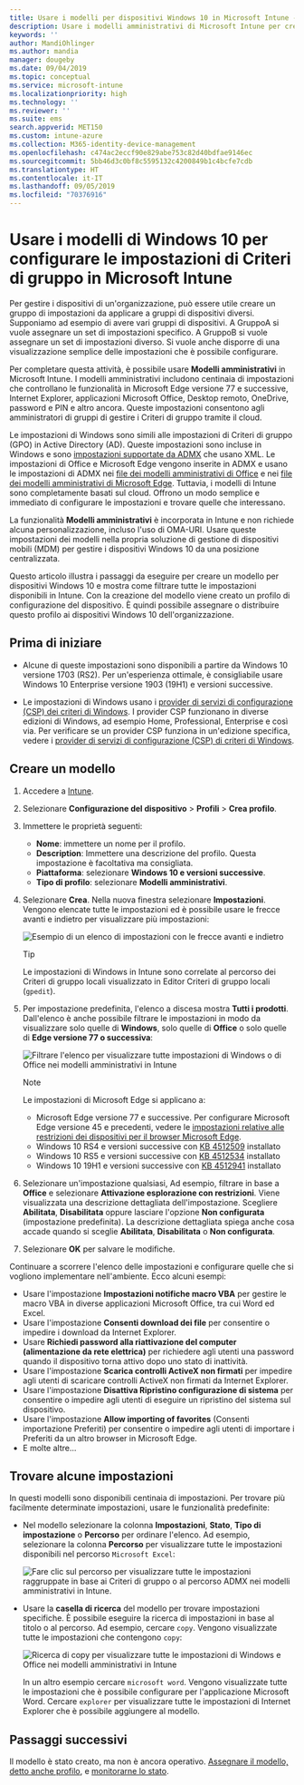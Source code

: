 ```yaml
---
title: Usare i modelli per dispositivi Windows 10 in Microsoft Intune - Azure | Microsoft Docs
description: Usare i modelli amministrativi di Microsoft Intune per creare gruppi di impostazioni per dispositivi Windows 10. Usare queste impostazioni in un profilo di configurazione del dispositivo per controllare le applicazioni di Office, Microsoft Edge, proteggere le funzionalità di Internet Explorer, controllare l'accesso a OneDrive, usare le funzionalità di desktop remoto, abilitare la riproduzione automatica, impostare le opzioni di risparmio energia, usare la stampa HTTP, usare opzioni di accesso diverse e controllare le dimensioni del registro eventi.
keywords: ''
author: MandiOhlinger
ms.author: mandia
manager: dougeby
ms.date: 09/04/2019
ms.topic: conceptual
ms.service: microsoft-intune
ms.localizationpriority: high
ms.technology: ''
ms.reviewer: ''
ms.suite: ems
search.appverid: MET150
ms.custom: intune-azure
ms.collection: M365-identity-device-management
ms.openlocfilehash: c474ac2eccf90e829abe753c82d40bdfae9146ec
ms.sourcegitcommit: 5bb46d3c0bf8c5595132c4200849b1c4bcfe7cdb
ms.translationtype: HT
ms.contentlocale: it-IT
ms.lasthandoff: 09/05/2019
ms.locfileid: "70376916"
---
```

# <a name="use-windows-10-templates-to-configure-group-policy-settings-in-microsoft-intune"></a>Usare i modelli di Windows 10 per configurare le impostazioni di Criteri di gruppo in Microsoft Intune

Per gestire i dispositivi di un'organizzazione, può essere utile creare un gruppo di impostazioni da applicare a gruppi di dispositivi diversi. Supponiamo ad esempio di avere vari gruppi di dispositivi. A GruppoA si vuole assegnare un set di impostazioni specifico. A GruppoB si vuole assegnare un set di impostazioni diverso. Si vuole anche disporre di una visualizzazione semplice delle impostazioni che è possibile configurare.

Per completare questa attività, è possibile usare **Modelli amministrativi** in Microsoft Intune. I modelli amministrativi includono centinaia di impostazioni che controllano le funzionalità in Microsoft Edge versione 77 e successive, Internet Explorer, applicazioni Microsoft Office, Desktop remoto, OneDrive, password e PIN e altro ancora. Queste impostazioni consentono agli amministratori di gruppi di gestire i Criteri di gruppo tramite il cloud.

Le impostazioni di Windows sono simili alle impostazioni di Criteri di gruppo (GPO) in Active Directory (AD). Queste impostazioni sono incluse in Windows e sono [impostazioni supportate da ADMX](https://docs.microsoft.com/windows/client-management/mdm/understanding-admx-backed-policies) che usano XML. Le impostazioni di Office e Microsoft Edge vengono inserite in ADMX e usano le impostazioni di ADMX nei [file dei modelli amministrativi di Office](https://www.microsoft.com/download/details.aspx?id=49030) e nei [file dei modelli amministrativi di Microsoft Edge](https://www.microsoftedgeinsider.com/enterprise). Tuttavia, i modelli di Intune sono completamente basati sul cloud. Offrono un modo semplice e immediato di configurare le impostazioni e trovare quelle che interessano.

La funzionalità **Modelli amministrativi** è incorporata in Intune e non richiede alcuna personalizzazione, incluso l'uso di OMA-URI. Usare queste impostazioni dei modelli nella propria soluzione di gestione di dispositivi mobili (MDM) per gestire i dispositivi Windows 10 da una posizione centralizzata.

Questo articolo illustra i passaggi da eseguire per creare un modello per dispositivi Windows 10 e mostra come filtrare tutte le impostazioni disponibili in Intune. Con la creazione del modello viene creato un profilo di configurazione del dispositivo. È quindi possibile assegnare o distribuire questo profilo ai dispositivi Windows 10 dell'organizzazione.

## <a name="before-you-begin"></a>Prima di iniziare

- Alcune di queste impostazioni sono disponibili a partire da Windows 10 versione 1703 (RS2). Per un'esperienza ottimale, è consigliabile usare Windows 10 Enterprise versione 1903 (19H1) e versioni successive.

- Le impostazioni di Windows usano i [provider di servizi di configurazione (CSP) dei criteri di Windows](https://docs.microsoft.com/windows/client-management/mdm/policy-configuration-service-provider#admx-backed-policies). I provider CSP funzionano in diverse edizioni di Windows, ad esempio Home, Professional, Enterprise e così via. Per verificare se un provider CSP funziona in un'edizione specifica, vedere i [provider di servizi di configurazione (CSP) di criteri di Windows](https://docs.microsoft.com/windows/client-management/mdm/policy-configuration-service-provider#admx-backed-policies).

## <a name="create-a-template"></a>Creare un modello

1. Accedere a [Intune](https://go.microsoft.com/fwlink/?linkid=2090973).
2. Selezionare **Configurazione del dispositivo** > **Profili** > **Crea profilo**.
3. Immettere le proprietà seguenti:

    - **Nome**: immettere un nome per il profilo.
    - **Description**: Immettere una descrizione del profilo. Questa impostazione è facoltativa ma consigliata.
    - **Piattaforma**: selezionare **Windows 10 e versioni successive**.
    - **Tipo di profilo**: selezionare **Modelli amministrativi**.

4. Selezionare **Crea**. Nella nuova finestra selezionare **Impostazioni**. Vengono elencate tutte le impostazioni ed è possibile usare le frecce avanti e indietro per visualizzare più impostazioni:

    ![Esempio di un elenco di impostazioni con le frecce avanti e indietro](./media/administrative-templates-windows/administrative-templates-sample-settings-list.png)

    > [!TIP]
    > Le impostazioni di Windows in Intune sono correlate al percorso dei Criteri di gruppo locali visualizzato in Editor Criteri di gruppo locali (`gpedit`).

5. Per impostazione predefinita, l'elenco a discesa mostra **Tutti i prodotti**. Dall'elenco è anche possibile filtrare le impostazioni in modo da visualizzare solo quelle di **Windows**, solo quelle di **Office** o solo quelle di **Edge versione 77 o successiva**:

    ![Filtrare l'elenco per visualizzare tutte impostazioni di Windows o di Office nei modelli amministrativi in Intune](./media/administrative-templates-windows/administrative-templates-choose-windows-office-all-products.png)

    > [!NOTE]
    > Le impostazioni di Microsoft Edge si applicano a:
    >
    > - Microsoft Edge versione 77 e successive. Per configurare Microsoft Edge versione 45 e precedenti, vedere le [impostazioni relative alle restrizioni dei dispositivi per il browser Microsoft Edge](device-restrictions-windows-10.md#microsoft-edge-browser).
    > - Windows 10 RS4 e versioni successive con [KB 4512509](https://support.microsoft.com/kb/4512509) installato
    > - Windows 10 RS5 e versioni successive con [KB 4512534](https://support.microsoft.com/kb/4512534) installato
    > - Windows 10 19H1 e versioni successive con [KB 4512941](https://support.microsoft.com/kb/4512941) installato

6. Selezionare un'impostazione qualsiasi, Ad esempio, filtrare in base a **Office** e selezionare **Attivazione esplorazione con restrizioni**. Viene visualizzata una descrizione dettagliata dell'impostazione. Scegliere **Abilitata**, **Disabilitata** oppure lasciare l'opzione **Non configurata** (impostazione predefinita). La descrizione dettagliata spiega anche cosa accade quando si sceglie **Abilitata**, **Disabilitata** o **Non configurata**.
7. Selezionare **OK** per salvare le modifiche.

Continuare a scorrere l'elenco delle impostazioni e configurare quelle che si vogliono implementare nell'ambiente. Ecco alcuni esempi:

- Usare l'impostazione **Impostazioni notifiche macro VBA** per gestire le macro VBA in diverse applicazioni Microsoft Office, tra cui Word ed Excel.
- Usare l'impostazione **Consenti download dei file** per consentire o impedire i download da Internet Explorer.
- Usare **Richiedi password alla riattivazione del computer (alimentazione da rete elettrica)** per richiedere agli utenti una password quando il dispositivo torna attivo dopo uno stato di inattività.
- Usare l'impostazione **Scarica controlli ActiveX non firmati** per impedire agli utenti di scaricare controlli ActiveX non firmati da Internet Explorer.
- Usare l'impostazione **Disattiva Ripristino configurazione di sistema** per consentire o impedire agli utenti di eseguire un ripristino del sistema sul dispositivo.
- Usare l'impostazione **Allow importing of favorites** (Consenti importazione Preferiti) per consentire o impedire agli utenti di importare i Preferiti da un altro browser in Microsoft Edge.
- E molte altre...

## <a name="find-some-settings"></a>Trovare alcune impostazioni

In questi modelli sono disponibili centinaia di impostazioni. Per trovare più facilmente determinate impostazioni, usare le funzionalità predefinite:

- Nel modello selezionare la colonna **Impostazioni**, **Stato**, **Tipo di impostazione** o **Percorso** per ordinare l'elenco. Ad esempio, selezionare la colonna **Percorso** per visualizzare tutte le impostazioni disponibili nel percorso `Microsoft Excel`:

  ![Fare clic sul percorso per visualizzare tutte le impostazioni raggruppate in base ai Criteri di gruppo o al percorso ADMX nei modelli amministrativi in Intune.](./media/administrative-templates-windows/path-filter-shows-excel-options.png)

- Usare la **casella di ricerca** del modello per trovare impostazioni specifiche. È possibile eseguire la ricerca di impostazioni in base al titolo o al percorso. Ad esempio, cercare `copy`. Vengono visualizzate tutte le impostazioni che contengono `copy`:

  ![Ricerca di copy per visualizzare tutte le impostazioni di Windows e Office nei modelli amministrativi in Intune](./media/administrative-templates-windows/search-copy-settings.png) 

  In un altro esempio cercare `microsoft word`. Vengono visualizzate tutte le impostazioni che è possibile configurare per l'applicazione Microsoft Word. Cercare `explorer` per visualizzare tutte le impostazioni di Internet Explorer che è possibile aggiungere al modello.

## <a name="next-steps"></a>Passaggi successivi

Il modello è stato creato, ma non è ancora operativo. [Assegnare il modello, detto anche profilo](device-profile-assign.md), e [monitorarne lo stato](device-profile-monitor.md).
